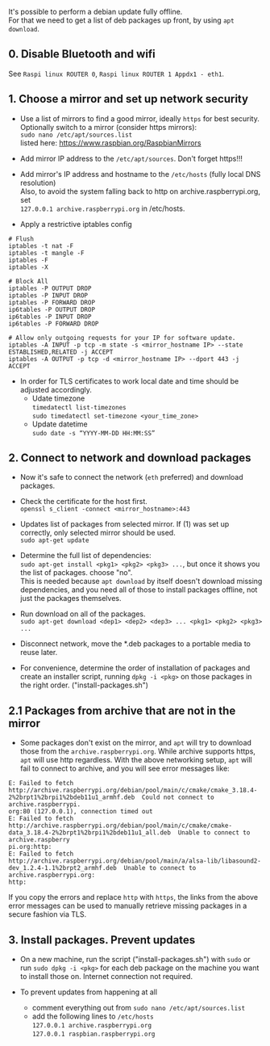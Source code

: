 It's possible to perform a debian update fully offline.  
For that we need to get a list of deb packages up front, by using `apt download`.  
  
## 0. Disable Bluetooth and wifi  
See `Raspi linux ROUTER 0`, `Raspi linux ROUTER 1 Appdx1 - eth1`.  
  
  
## 1. Choose a mirror and set up network security  
  
* Use a list of mirrors to find a good mirror, ideally `https` for best security.  
Optionally switch to a mirror (consider https mirrors):  
`sudo nano /etc/apt/sources.list`  
listed here: https://www.raspbian.org/RaspbianMirrors  
  
* Add mirror IP address to the `/etc/apt/sources`. Don't forget https!!!  
  
* Add mirror's IP address and hostname to the `/etc/hosts` (fully local DNS resolution)  
Also, to avoid the system falling back to http on archive.raspberrypi.org, set  
`127.0.0.1 archive.raspberrypi.org` in /etc/hosts.  
  
* Apply a restrictive iptables config  
```  
# Flush  
iptables -t nat -F  
iptables -t mangle -F  
iptables -F  
iptables -X  
  
# Block All  
iptables -P OUTPUT DROP  
iptables -P INPUT DROP  
iptables -P FORWARD DROP  
ip6tables -P OUTPUT DROP  
ip6tables -P INPUT DROP  
ip6tables -P FORWARD DROP  
  
# Allow only outgoing requests for your IP for software update.  
iptables -A INPUT -p tcp -m state -s <mirror_hostname IP> --state ESTABLISHED,RELATED -j ACCEPT  
iptables -A OUTPUT -p tcp -d <mirror_hostname IP> --dport 443 -j ACCEPT  
```  
  
* In order for TLS certificates to work local date and time should be adjusted accordingly.  
	- Udate timezone  
	`timedatectl list-timezones`  
	`sudo timedatectl set-timezone <your_time_zone>`  
	- Update datetime  
	`sudo date -s “YYYY-MM-DD HH:MM:SS”`  
  
## 2. Connect to network and download packages  
  
* Now it's safe to connect the network (`eth` preferred) and download packages.  
  
* Check the certificate for the host first.  
`openssl s_client -connect <mirror_hostname>:443`  
  
* Updates list of packages from selected mirror. If (1) was set up correctly, only selected mirror should be used.  
`sudo apt-get update`  
  
* Determine the full list of dependencies:  
`sudo apt-get install <pkg1> <pkg2> <pkg3> ...`, but once it shows you the list of packages. choose "no".  
This is needed because `apt download` by itself doesn't download missing dependencies, and you need all of those to install packages offline, not just the packages themselves.  
  
* Run download on all of the packages.  
`sudo apt-get download <dep1> <dep2> <dep3> ... <pkg1> <pkg2> <pkg3> ...`  
  
* Disconnect network, move the *.deb packages to a portable media to reuse later.  
  
* For convenience, determine the order of installation of packages and create an installer script, running `dpkg -i <pkg>` on those packages in the right order. ("install-packages.sh")  
  
## 2.1 Packages from archive that are not in the mirror  
  
* Some packages don't exist on the mirror, and `apt` will try to download those from the `archive.raspberrypi.org`. While archive supports https, `apt` will use http regardless. With the above networking setup, `apt` will fail to connect to archive, and you will see error messages like:  
```  
E: Failed to fetch http://archive.raspberrypi.org/debian/pool/main/c/cmake/cmake_3.18.4-2%2brpt1%2brpi1%2bdeb11u1_armhf.deb  Could not connect to archive.raspberrypi.  
org:80 (127.0.0.1), connection timed out  
E: Failed to fetch http://archive.raspberrypi.org/debian/pool/main/c/cmake/cmake-data_3.18.4-2%2brpt1%2brpi1%2bdeb11u1_all.deb  Unable to connect to archive.raspberry  
pi.org:http:  
E: Failed to fetch http://archive.raspberrypi.org/debian/pool/main/a/alsa-lib/libasound2-dev_1.2.4-1.1%2brpt2_armhf.deb  Unable to connect to archive.raspberrypi.org:  
http:  
```  
If you copy the errors and replace `http` with `https`, the links from the above error messages can be used to manually retrieve missing packages in a secure fashion via TLS.  
  
## 3. Install packages. Prevent updates   
  
* On a new machine, run the script ("install-packages.sh") with `sudo` or run `sudo dpkg -i <pkg>` for each deb package on the machine you want to install those on. Internet connection not required.  
  
* To prevent updates from happening at all  
	- comment everything out from `sudo nano /etc/apt/sources.list`  
	- add the following lines to `/etc/hosts`  
	 `127.0.0.1 archive.raspberrypi.org`  
	 `127.0.0.1 raspbian.raspberrypi.org`  
  
